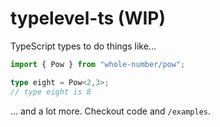 # typelevel-ts (WIP)

TypeScript types to do things like...

```typescript
import { Pow } from "whole-number/pow";

type eight = Pow<2,3>;
// type eight is 8
```

... and a lot more. Checkout code and `/examples`.